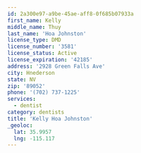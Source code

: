```yaml
---
id: 2a300e97-a9be-45ae-aff8-0f685b07933a
first_name: Kelly
middle_name: Thuy
last_name: 'Hoa Johnston'
license_type: DMD
license_number: '3581'
license_status: Active
license_expiration: '42185'
address: '2928 Green Falls Ave'
city: Hnederson
state: NV
zip: '89052'
phone: '(702) 737-1225'
services:
  - dentist
category: dentists
title: 'Kelly Hoa Johnston'
_geoloc:
  lat: 35.9957
  lng: -115.117
---
```

